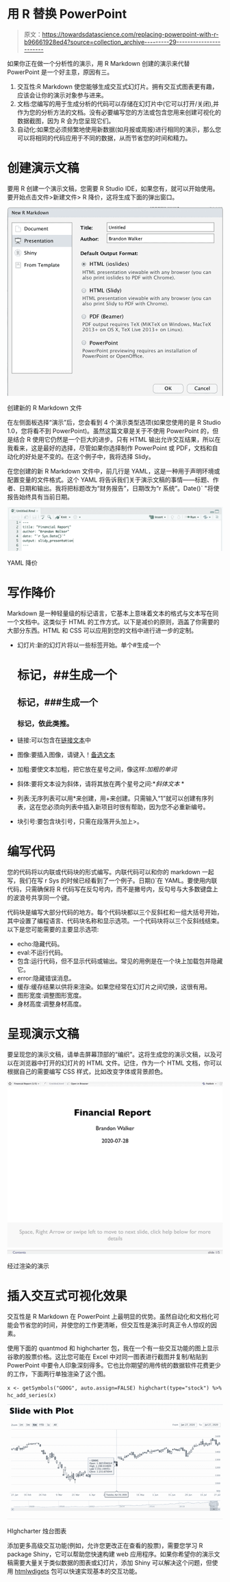 # 用 R 替换 PowerPoint

> 原文：<https://towardsdatascience.com/replacing-powerpoint-with-r-b96661928ed4?source=collection_archive---------29----------------------->

如果你正在做一个分析性的演示，用 R Markdown 创建的演示来代替 PowerPoint 是一个好主意，原因有三。

1.  交互性:R Markdown 使您能够生成交互式幻灯片。拥有交互式图表更有趣，应该会让你的演示对象参与进来。
2.  文档:您编写的用于生成分析的代码可以存储在幻灯片中(它可以打开/关闭),并作为您的分析方法的文档。没有必要编写您的方法或包含您用来创建可视化的数据截图，因为 R 会为您呈现它们。
3.  自动化:如果您必须频繁地使用新数据(如月报或周报)进行相同的演示，那么您可以将相同的代码应用于不同的数据，从而节省您的时间和精力。

# 创建演示文稿

要用 R 创建一个演示文稿，您需要 R Studio IDE，如果您有，就可以开始使用。要开始点击文件>新建文件> R 降价，这将生成下面的弹出窗口。

![](img/8bd8312bac45dc5da1db1c5d82074b15.png)

创建新的 R Markdown 文件

在左侧面板选择“演示”后，您会看到 4 个演示类型选项(如果您使用的是 R Studio 1.0，您将看不到 PowerPoint)。虽然这篇文章是关于不使用 PowerPoint 的，但是结合 R 使用它仍然是一个巨大的进步。只有 HTML 输出允许交互结果，所以在我看来，这是最好的选择，尽管如果你选择制作 PowerPoint 或 PDF，文档和自动化的好处是不变的。在这个例子中，我将选择 Slidy。

在您创建的新 R Markdown 文件中，前几行是 YAML，这是一种用于声明环境或配置变量的文件格式。这个 YAML 将告诉我们关于演示文稿的事情——标题、作者、日期和输出。我将把标题改为“财务报告”，日期改为“r 系统”。Date()` "将使报告始终具有当前日期。

![](img/4fe8365e0ba9f3a5a33f96c397c9da42.png)

YAML 降价

# 写作降价

Markdown 是一种轻量级的标记语言，它基本上意味着文本的格式与文本写在同一个文档中。这类似于 HTML 的工作方式。以下是减价的原则，涵盖了你需要的大部分东西。HTML 和 CSS 可以应用到您的文档中进行进一步的定制。

*   幻灯片:新的幻灯片将以一些标签开始。单个#生成一个

    # 标记，##生成一个

    ## 标记，###生成一个

    ### 标记，依此类推。

*   链接:可以包含在[链接文本](url)中
*   图像:要插入图像，请键入！[备选文本](path/to/your/image.png)
*   加粗:要使文本加粗，把它放在星号之间，像这样:*加粗的单词*
*   斜体:要将文本设为斜体，请将其放在两个星号之间:**斜体文本* *
*   列表:无序列表可以用*来创建，用+来创建。只需输入“1”就可以创建有序列表，这在您必须向列表中插入新项目时很有帮助，因为您不必重新编号。
*   块引号:要包含块引号，只需在段落开头加上>。

# 编写代码

您的代码将以内联或代码块的形式编写。内联代码可以和你的 markdown 一起写，我们在写 r Sys 的时候已经看到了一个例子。日期()`在 YAML。要使用内联代码，只需确保将 R 代码写在反勾号内，而不是撇号内，反勾号与大多数键盘上的波浪号共享同一个键。

代码块是编写大部分代码的地方。每个代码块都以三个反斜杠和一组大括号开始，其中设置了编程语言、代码块名称和显示选项。一个代码块将以三个反斜线结束。以下是您可能需要的主要显示选项:

*   echo:隐藏代码。
*   eval:不运行代码。
*   包含:运行代码，但不显示代码或输出。常见的用例是在一个块上加载包并隐藏它。
*   error:隐藏错误消息。
*   缓存:缓存结果以供将来渲染。如果您经常在幻灯片之间切换，这很有用。
*   图形宽度:调整图形宽度。
*   身材高度:调整身材高度。

# 呈现演示文稿

要呈现您的演示文稿，请单击屏幕顶部的“编织”。这将生成您的演示文稿，以及可以在浏览器中打开的幻灯片的 HTML 文件。记住，作为一个 HTML 文档，你可以根据自己的需要编写 CSS 样式，比如改变字体或背景颜色。

![](img/adbc5e0e4dfff2c59827d8ff743b1d65.png)

经过渲染的演示

# 插入交互式可视化效果

交互性是 R Markdown 在 PowerPoint 上最明显的优势。虽然自动化和文档化可能会节省您的时间，并使您的工作更清晰，但交互性是演示时真正令人惊叹的因素。

使用下面的 quantmod 和 highcharter 包，我在一个有一些交互功能的图上显示谷歌的股票价格。这比您可能在 Excel 中对同一图表进行截图并复制/粘贴到 PowerPoint 中要令人印象深刻得多。它也比你期望的用传统的数据软件花费更少的工作，下面两行单独渲染了这个图。

`x <- getSymbols("GOOG", auto.assign=FALSE)
highchart(type="stock") %>% hc_add_series(x)`

![](img/dcdf4bc277850beb09240270d6118109.png)

HIghcharter 烛台图表

添加更多高级交互功能(例如，允许您更改正在查看的股票)，需要您学习 R package Shiny，它可以帮助您快速构建 web 应用程序。如果你希望你的演示文稿需要大量关于类似数据的图表或幻灯片，添加 Shiny 可以解决这个问题，但使用 [htmlwdigets](https://www.htmlwidgets.org/showcase_leaflet.html) 包可以快速实现基本的交互功能。